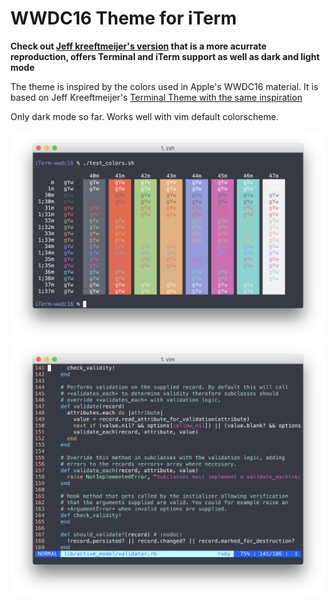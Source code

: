 # WWDC16 Theme for iTerm

**Check out [Jeff kreeftmeijer's
version](https://github.com/jeffkreeftmeijer/wwdc16.terminal) that is a more
acurrate reproduction, offers Terminal and iTerm support as well as dark and
light mode**

The theme is inspired by the colors used in Apple's WWDC16 material. It is based
on Jeff Kreeftmeijer's [Terminal Theme with the same
inspiration](https://github.com/jeffkreeftmeijer/wwdc16.terminal)

Only dark mode so far. Works well with vim default colorscheme.

![Screen Shot](https://github.com/effkay/iTerm-wwdc16/raw/master/screenshot.png)
![Screen Shot](https://github.com/effkay/iTerm-wwdc16/raw/master/screenshot-vim.png)
